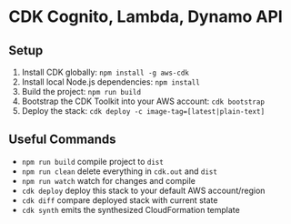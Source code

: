 # CDK Cognito, Lambda, Dynamo API

<!-- ![Architecture](architecture.svg) -->

## Setup

  1. Install CDK globally: `npm install -g aws-cdk`
  2. Install local Node.js dependencies: `npm install`
  3. Build the project: `npm run build`
  4. Bootstrap the CDK Toolkit into your AWS account: `cdk bootstrap`
  5. Deploy the stack: `cdk deploy -c image-tag=[latest|plain-text]`

## Useful Commands

  * `npm run build` compile project to `dist`
  * `npm run clean` delete everything in `cdk.out` and `dist`
  * `npm run watch` watch for changes and compile
  * `cdk deploy` deploy this stack to your default AWS account/region
  * `cdk diff` compare deployed stack with current state
  * `cdk synth` emits the synthesized CloudFormation template

